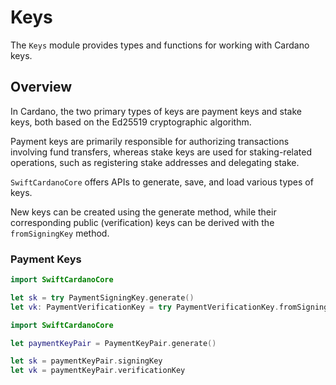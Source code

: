 # Keys

The `Keys` module provides types and functions for working with Cardano keys.

## Overview

In Cardano, the two primary types of keys are payment keys and stake keys, both based on the Ed25519 cryptographic algorithm.

Payment keys are primarily responsible for authorizing transactions involving fund transfers, whereas stake keys are used for staking-related operations, such as registering stake addresses and delegating stake.

`SwiftCardanoCore` offers APIs to generate, save, and load various types of keys.

New keys can be created using the generate method, while their corresponding public (verification) keys can be derived with the `fromSigningKey` method.

### Payment Keys

```swift
import SwiftCardanoCore

let sk = try PaymentSigningKey.generate()
let vk: PaymentVerificationKey = try PaymentVerificationKey.fromSigningKey(sk)
```

```swift
import SwiftCardanoCore

let paymentKeyPair = PaymentKeyPair.generate()

let sk = paymentKeyPair.signingKey
let vk = paymentKeyPair.verificationKey
```
